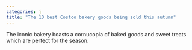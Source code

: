 ```yaml
---
categories: j
title: "The 10 best Costco bakery goods being sold this autumn"
---
```

The iconic bakery boasts a cornucopia of baked goods and sweet treats which are perfect for the season.